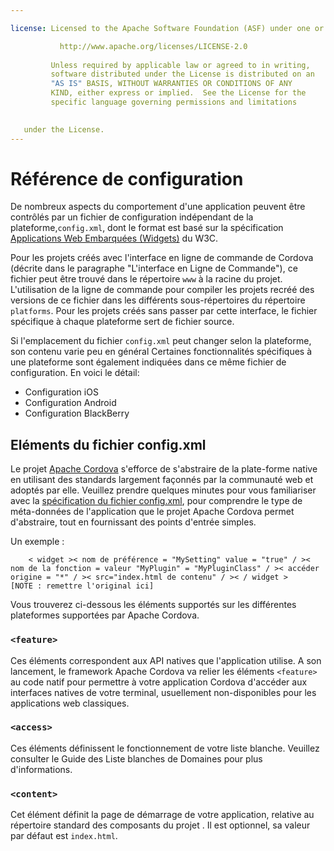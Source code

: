 ```yaml
---

license: Licensed to the Apache Software Foundation (ASF) under one or more contributor license agreements. See the NOTICE file distributed with this work for additional information regarding copyright ownership. The ASF licenses this file to you under the Apache License, Version 2.0 (the "License"); you may not use this file except in compliance with the License. You may obtain a copy of the License at

           http://www.apache.org/licenses/LICENSE-2.0
    
         Unless required by applicable law or agreed to in writing,
         software distributed under the License is distributed on an
         "AS IS" BASIS, WITHOUT WARRANTIES OR CONDITIONS OF ANY
         KIND, either express or implied.  See the License for the
         specific language governing permissions and limitations
    

   under the License.
---
```


# Référence de configuration

De nombreux aspects du comportement d'une application peuvent être contrôlés par un fichier de configuration indépendant de la plateforme,`config.xml`, dont le format est basé sur la spécification [Applications Web Embarquées (Widgets)][1] du W3C.

 [1]: http://www.w3.org/TR/widgets/

Pour les projets créés avec l'interface en ligne de commande de Cordova (décrite dans le paragraphe "L'interface en Ligne de Commande"), ce fichier peut être trouvé dans le répertoire `www` à la racine du projet. L'utilisation de la ligne de commande pour compiler les projets recréé des versions de ce fichier dans les différents sous-répertoires du répertoire `platforms`. Pour les projets créés sans passer par cette interface, le fichier spécifique à chaque plateforme sert de fichier source.

Si l'emplacement du fichier `config.xml` peut changer selon la plateforme, son contenu varie peu en général Certaines fonctionnalités spécifiques à une plateforme sont également indiquées dans ce même fichier de configuration. En voici le détail:

*   Configuration iOS
*   Configuration Android
*   Configuration BlackBerry

## Eléments du fichier config.xml

Le projet [Apache Cordova][2] s'efforce de s'abstraire de la plate-forme native en utilisant des standards largement façonnés par la communauté web et adoptés par elle. Veuillez prendre quelques minutes pour vous familiariser avec la [spécification du fichier config.xml][1], pour comprendre le type de méta-données de l'application que le projet Apache Cordova permet d'abstraire, tout en fournissant des points d'entrée simples.

 [2]: http://cordova.io

Un exemple :

        < widget >< nom de préférence = "MySetting" value = "true" / >< nom de la fonction = valeur "MyPlugin" = "MyPluginClass" / >< accéder origine = "*" / >< src="index.html de contenu" / >< / widget >
    [NOTE : remettre l'original ici]
    

Vous trouverez ci-dessous les éléments supportés sur les différentes plateformes supportées par Apache Cordova.

### `<feature>`

Ces éléments correspondent aux API natives que l'application utilise. A son lancement, le framework Apache Cordova va relier les éléments `<feature>` au code natif pour permettre à votre application Cordova d'accéder aux interfaces natives de votre terminal, usuellement non-disponibles pour les applications web classiques.

### `<access>`

Ces éléments définissent le fonctionnement de votre liste blanche. Veuillez consulter le Guide des Liste blanches de Domaines pour plus d'informations.

### `<content>`

Cet élément définit la page de démarrage de votre application, relative au répertoire standard des composants du projet . Il est optionnel, sa valeur par défaut est `index.html`.